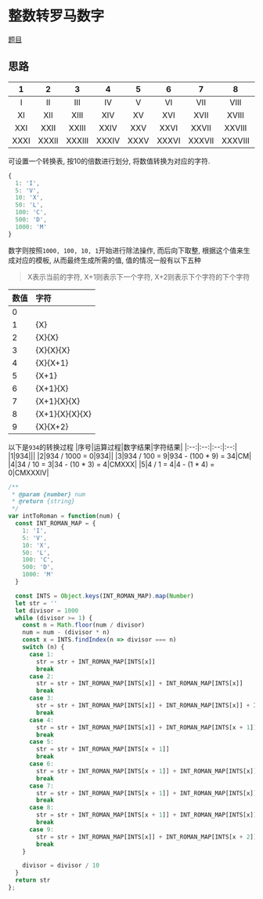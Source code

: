 # 整数转罗马数字

[题目](https://leetcode-cn.com/problems/integer-to-roman/)

## 思路

|1|2|3|4|5|6|7|8|9|10|
|:--:|:--:|:--:|:--:|:--:|:--:|:--:|:--:|:--:|:--:|
|I|II|III|IV|V|VI|VII|VIII|IX|X|
|XI|XII|XIII|XIV|XV|XVI|XVII|XVIII|XIX|XX|
|XXI|XXII|XXIII|XXIV|XXV|XXVI|XXVII|XXVIII|XXIX|XXX|
|XXXI|XXXII|XXXIII|XXXIV|XXXV|XXXVI|XXXVII|XXXVIII|XXXIX|L|

<!-- 通过上表, 可发现 -->

可设置一个转换表, 按10的倍数进行划分, 将数值转换为对应的字符.
```javascript
{
  1: 'I',
  5: 'V',
  10: 'X',
  50: 'L',
  100: 'C',
  500: 'D',
  1000: 'M'
}
```

数字则按照`1000, 100, 10, 1`开始进行除法操作, 而后向下取整, 根据这个值来生成对应的模板, 从而最终生成所需的值, 值的情况一般有以下五种

> X表示当前的字符, X+1则表示下一个字符, X+2则表示下个字符的下个字符

|数值|字符|
|:--|:--|
|0||
|1|{X}|
|2|{X}{X}|
|3|{X}{X}{X}|
|4|{X}{X+1}|
|5|{X+1}|
|6|{X+1}{X}|
|7|{X+1}{X}{X}|
|8|{X+1}{X}{X}{X}|
|9|{X}{X+2}|

以下是`934`的转换过程
|序号|运算过程|数字结果|字符结果|
|:--:|:--:|:--:|:--:|
|1|934|||
|2|934 / 1000 = 0|934||
|3|934 / 100 = 9|934 - (100 * 9) = 34|CM|
|4|34 / 10 = 3|34 - (10 * 3) = 4|CMXXX|
|5|4 / 1 = 4|4 - (1 * 4) = 0|CMXXXIV|

```javascript
/**
 * @param {number} num
 * @return {string}
 */
var intToRoman = function(num) {
  const INT_ROMAN_MAP = {
    1: 'I',
    5: 'V',
    10: 'X',
    50: 'L',
    100: 'C',
    500: 'D',
    1000: 'M'
  }

  const INTS = Object.keys(INT_ROMAN_MAP).map(Number)
  let str = ''
  let divisor = 1000
  while (divisor >= 1) {
    const n = Math.floor(num / divisor)
    num = num - (divisor * n)
    const x = INTS.findIndex(n => divisor === n)
    switch (n) {
      case 1:
        str = str + INT_ROMAN_MAP[INTS[x]]
        break
      case 2:
        str = str + INT_ROMAN_MAP[INTS[x]] + INT_ROMAN_MAP[INTS[x]]
        break
      case 3:
        str = str + INT_ROMAN_MAP[INTS[x]] + INT_ROMAN_MAP[INTS[x]] + INT_ROMAN_MAP[INTS[x]]
        break
      case 4:
        str = str + INT_ROMAN_MAP[INTS[x]] + INT_ROMAN_MAP[INTS[x + 1]]
        break
      case 5:
        str = str + INT_ROMAN_MAP[INTS[x + 1]]
        break
      case 6:
        str = str + INT_ROMAN_MAP[INTS[x + 1]] + INT_ROMAN_MAP[INTS[x]]
        break
      case 7:
        str = str + INT_ROMAN_MAP[INTS[x + 1]] + INT_ROMAN_MAP[INTS[x]] + INT_ROMAN_MAP[INTS[x]]
        break
      case 8:
        str = str + INT_ROMAN_MAP[INTS[x + 1]] + INT_ROMAN_MAP[INTS[x]] + INT_ROMAN_MAP[INTS[x]] + INT_ROMAN_MAP[INTS[x]]
        break
      case 9:
        str = str + INT_ROMAN_MAP[INTS[x]] + INT_ROMAN_MAP[INTS[x + 2]]
        break
    }

    divisor = divisor / 10
  }
  return str
};
```